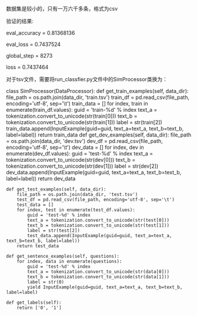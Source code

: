 数据集是较小的，只有一万六千多条，格式为csv

验证的结果:

eval_accuracy = 0.81368136

eval_loss = 0.7437524

global_step = 8273

loss = 0.7437464

对于tsv文件，需要将run_classfier.py文件中的SimProcessor类换为：

class SimProcessor(DataProcessor):
    def get_train_examples(self, data_dir):
        file_path = os.path.join(data_dir, 'train.tsv')
        train_df = pd.read_csv(file_path, encoding='utf-8', sep='\t')
        train_data = []
        for index, train in enumerate(train_df.values):
            guid = 'train-%d' % index
            text_a = tokenization.convert_to_unicode(str(train[0]))
            text_b = tokenization.convert_to_unicode(str(train[1]))
            label = str(train[2])
            train_data.append(InputExample(guid=guid, text_a=text_a, text_b=text_b, label=label))
        return train_data
    def get_dev_examples(self, data_dir):
        file_path = os.path.join(data_dir, 'dev.tsv')
        dev_df = pd.read_csv(file_path, encoding='utf-8', sep='\t')
        dev_data = []
        for index, dev in enumerate(dev_df.values):
            guid = 'test-%d' % index
            text_a = tokenization.convert_to_unicode(str(dev[0]))
            text_b = tokenization.convert_to_unicode(str(dev[1]))
            label = str(dev[2])
            dev_data.append(InputExample(guid=guid, text_a=text_a, text_b=text_b, label=label))
        return dev_data

    def get_test_examples(self, data_dir):
        file_path = os.path.join(data_dir, 'test.tsv')
        test_df = pd.read_csv(file_path, encoding='utf-8', sep='\t')
        test_data = []
        for index, test in enumerate(test_df.values):
            guid = 'test-%d' % index
            text_a = tokenization.convert_to_unicode(str(test[0]))
            text_b = tokenization.convert_to_unicode(str(test[1]))
            label = str(test[2])
            test_data.append(InputExample(guid=guid, text_a=text_a, text_b=text_b, label=label))
        return test_data

    def get_sentence_examples(self, questions):
        for index, data in enumerate(questions):
            guid = 'test-%d' % index
            text_a = tokenization.convert_to_unicode(str(data[0]))
            text_b = tokenization.convert_to_unicode(str(data[1]))
            label = str(0)
            yield InputExample(guid=guid, text_a=text_a, text_b=text_b, label=label)

    def get_labels(self):
        return ['0', '1']
